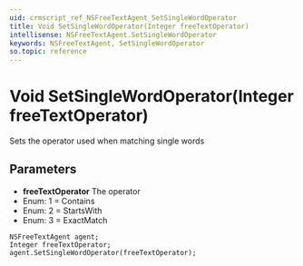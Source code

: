 ```yaml
---
uid: crmscript_ref_NSFreeTextAgent_SetSingleWordOperator
title: Void SetSingleWordOperator(Integer freeTextOperator)
intellisense: NSFreeTextAgent.SetSingleWordOperator
keywords: NSFreeTextAgent, SetSingleWordOperator
so.topic: reference
---
```


# Void SetSingleWordOperator(Integer freeTextOperator)

Sets the operator used when matching single words

## Parameters

* **freeTextOperator** The operator
* Enum: 1 = Contains 
* Enum: 2 = StartsWith 
* Enum: 3 = ExactMatch 

```crmscript
NSFreeTextAgent agent;
Integer freeTextOperator;
agent.SetSingleWordOperator(freeTextOperator);
```
